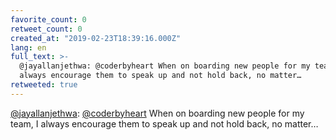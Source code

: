 ```yaml
---
favorite_count: 0
retweet_count: 0
created_at: "2019-02-23T18:39:16.000Z"
lang: en
full_text: >-
  @jayallanjethwa: @coderbyheart When on boarding new people for my team, I
  always encourage them to speak up and not hold back, no matter…
retweeted: true
---
```


[@jayallanjethwa](https://twitter.com/jayallanjethwa):
[@coderbyheart](https://twitter.com/coderbyheart) When on boarding new people
for my team, I always encourage them to speak up and not hold back, no matter…
